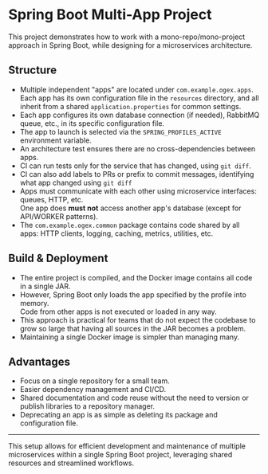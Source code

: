 # Spring Boot Multi-App Project

This project demonstrates how to work with a mono-repo/mono-project approach in Spring Boot, while designing for a microservices architecture.

## Structure

- Multiple independent "apps" are located under `com.example.ogex.apps`.  
  Each app has its own configuration file in the `resources` directory, and all inherit from a shared `application.properties` for common settings.
- Each app configures its own database connection (if needed), RabbitMQ queue, etc., in its specific configuration file.
- The app to launch is selected via the `SPRING_PROFILES_ACTIVE` environment variable.
- An architecture test ensures there are no cross-dependencies between apps.
- CI can run tests only for the service that has changed, using `git diff`.
- CI can also add labels to PRs or prefix to commit messages, identifying what app changed using `git diff`
- Apps must communicate with each other using microservice interfaces: queues, HTTP, etc.  
  One app does **must not** access another app's database (except for API/WORKER patterns).
- The `com.example.ogex.common` package contains code shared by all apps: HTTP clients, logging, caching, metrics, utilities, etc.

## Build & Deployment

- The entire project is compiled, and the Docker image contains all code in a single JAR.
- However, Spring Boot only loads the app specified by the profile into memory.  
  Code from other apps is not executed or loaded in any way.
- This approach is practical for teams that do not expect the codebase to grow so large that having all sources in the JAR becomes a problem.
- Maintaining a single Docker image is simpler than managing many.

## Advantages

- Focus on a single repository for a small team.
- Easier dependency management and CI/CD.
- Shared documentation and code reuse without the need to version or publish libraries to a repository manager.
- Deprecating an app is as simple as deleting its package and configuration file.

---

This setup allows for efficient development and maintenance of multiple microservices within a single Spring Boot project, leveraging shared resources and streamlined workflows.
